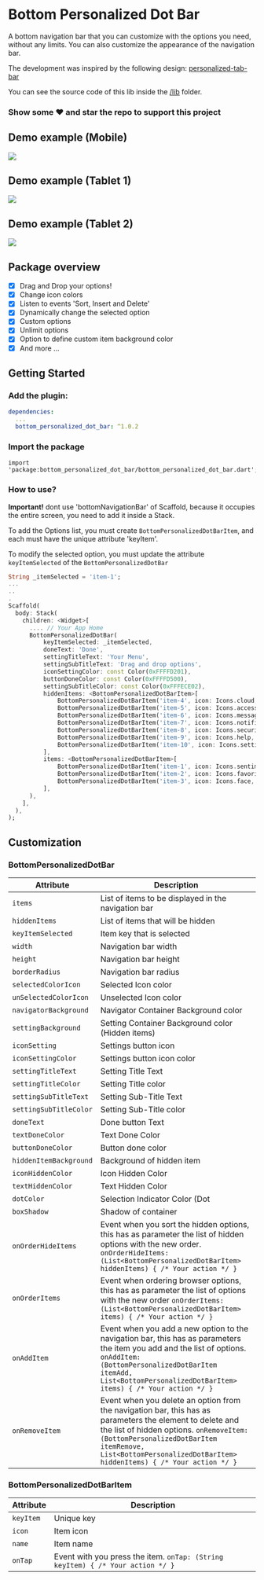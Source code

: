 # Bottom Personalized Dot Bar
A bottom navigation bar that you can customize with the options you need, without any limits. You can also customize the appearance of the navigation bar.

The development was inspired by the following design: [personalized-tab-bar](https://www.uplabs.com/posts/personalized-tab-bar)

You can see the source code of this lib inside the  [/lib](https://github.com/nnior/nnior_pos_app/bottom_personalized_dot_bar/tree/master/lib)  folder.

### Show some  ❤️  and star the repo to support this project

## Demo example (Mobile)
![](https://raw.githubusercontent.com/nnior/bottom_personalized_dot_bar/master/screenshots/phone.gif)

## Demo example (Tablet 1)
![](https://raw.githubusercontent.com/nnior/bottom_personalized_dot_bar/master/screenshots/tablet1.gif)

## Demo example (Tablet 2)
![](https://raw.githubusercontent.com/nnior/bottom_personalized_dot_bar/master/screenshots/tablet2.gif)

## Package overview

- [x] Drag and Drop your options!
- [x] Change icon colors
- [x] Listen to events 'Sort, Insert and Delete'
- [x] Dynamically change the selected option
- [x] Custom options
- [x] Unlimit options
- [x] Option to define custom item background color
- [x] And more ...

## Getting Started

### Add the plugin:

```yaml
dependencies:
  ...
  bottom_personalized_dot_bar: ^1.0.2
```

### Import the package

    import 'package:bottom_personalized_dot_bar/bottom_personalized_dot_bar.dart';

### How to use?

**Important!** dont use 'bottomNavigationBar' of Scaffold, because it occupies the entire screen, you need to add it inside a Stack.

To add the Options list, you must create `BottomPersonalizedDotBarItem`, and each must have the unique attribute 'keyItem'.

To modify the selected option, you must update the attribute `keyItemSelected`  of the `BottomPersonalizedDotBar`

```Dart
String _itemSelected = 'item-1';
...
..
.
Scaffold(
  body: Stack(
    children: <Widget>[
      .... // Your App Home
      BottomPersonalizedDotBar(
          keyItemSelected: _itemSelected,
          doneText: 'Done',
          settingTitleText: 'Your Menu',
          settingSubTitleText: 'Drag and drop options',
          iconSettingColor: const Color(0xFFFFD201),
          buttonDoneColor: const Color(0xFFFFD500),
          settingSubTitleColor: const Color(0xFFFECE02),
          hiddenItems: <BottomPersonalizedDotBarItem>[
              BottomPersonalizedDotBarItem('item-4', icon: Icons.cloud, name: 'Nube', onTap: (itemSelected) { /* event selected */ }),
              BottomPersonalizedDotBarItem('item-5', icon: Icons.access_alarm, name: 'Alarma', onTap: (itemSelected) { /* event selected */ }),
              BottomPersonalizedDotBarItem('item-6', icon: Icons.message, name: 'Mensaje', onTap: (itemSelected) { /* event selected */ }),
              BottomPersonalizedDotBarItem('item-7', icon: Icons.notifications, name: 'Alerta', onTap: (itemSelected) { /* event selected */ }),
              BottomPersonalizedDotBarItem('item-8', icon: Icons.security, name: 'Seguridad', onTap: (itemSelected) { /* event selected */ }),
              BottomPersonalizedDotBarItem('item-9', icon: Icons.help, name: 'Ayuda', onTap: (itemSelected) { /* event selected */ }),
              BottomPersonalizedDotBarItem('item-10', icon: Icons.settings, name: 'Config.', onTap: (itemSelected) { /* event selected */ }),
          ],
          items: <BottomPersonalizedDotBarItem>[
              BottomPersonalizedDotBarItem('item-1', icon: Icons.sentiment_very_satisfied, name: 'Flutter', onTap: (itemSelected) { /* event selected */ }),
              BottomPersonalizedDotBarItem('item-2', icon: Icons.favorite_border, name: 'Favorito', onTap: (itemSelected) { /* event selected */ }),
              BottomPersonalizedDotBarItem('item-3', icon: Icons.face, name: 'Perfil', onTap: (itemSelected) { /* event selected */ }),
          ],
      ),
    ],
  ),
);
```

## Customization

### BottomPersonalizedDotBar

|      Attribute          |Description
|----------------|-------------------------------
|`items`| List of items to be displayed in the navigation bar
|`hiddenItems`| List of items that will be hidden
|`keyItemSelected`| Item key that is selected
|`width`| Navigation bar width
|`height`| Navigation bar height
|`borderRadius`| Navigation bar radius
|`selectedColorIcon`| Selected Icon color
|`unSelectedColorIcon`| Unselected Icon color
|`navigatorBackground`| Navigator Container Background color
|`settingBackground`| Setting Container Background color (Hidden items)
|`iconSetting`| Settings button icon
|`iconSettingColor`| Settings button icon color
|`settingTitleText`| Setting Title Text
|`settingTitleColor`| Setting Title color
|`settingSubTitleText`| Setting Sub-Title Text
|`settingSubTitleColor`| Setting Sub-Title color
|`doneText`| Done button Text
|`textDoneColor`| Text Done Color
|`buttonDoneColor`| Button done color
|`hiddenItemBackground`| Background of hidden item
|`iconHiddenColor`| Icon Hidden Color
|`textHiddenColor`| Text Hidden Color
|`dotColor`| Selection Indicator Color (Dot|Point)
|`boxShadow`| Shadow of container
|`onOrderHideItems`| Event when you sort the hidden options, this has as parameter the list of hidden options with the new order. `onOrderHideItems: (List<BottomPersonalizedDotBarItem> hiddenItems) { /* Your action */ }`
|`onOrderItems`| Event when ordering browser options, this has as parameter the list of options with the new order `onOrderItems: (List<BottomPersonalizedDotBarItem> items) { /* Your action */ }`
|`onAddItem`| Event when you add a new option to the navigation bar, this has as parameters the item you add and the list of options. `onAddItem: (BottomPersonalizedDotBarItem itemAdd, List<BottomPersonalizedDotBarItem> items) { /* Your action */ }`
|`onRemoveItem`| Event when you delete an option from the navigation bar, this has as parameters the element to delete and the list of hidden options. `onRemoveItem: (BottomPersonalizedDotBarItem itemRemove, List<BottomPersonalizedDotBarItem> hiddenItems) { /* Your action */ }`

### BottomPersonalizedDotBarItem
|      Attribute          |Description
|----------------|-------------------------------
|`keyItem`| Unique key
|`icon`| Item icon
|`name`| Item name
|`onTap`| Event with you press the item. `onTap: (String keyItem) { /* Your action */ }`
